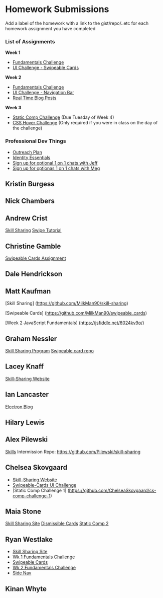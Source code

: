 # Homework Submissions

Add a label of the homework with a link to the gist/repo/..etc for each homework assignment you have completed

### List of Assignments

**Week 1**

- [Fundamentals Challenge](https://jsbin.com/niweqoleno/edit?js,output)
- [UI Challenge - Swipeable Cards](https://www.youtube.com/watch?v=rBSY7BOYRo4)

**Week 2**

- [Fundamentals Challenge](https://gist.github.com/brittanystoroz/1e8183fec2dfd55e6a7c21ce5dc20ff3)
- [UI Challenge - Navigation Bar](https://www.youtube.com/watch?v=e5CXg1sjTqQ)
- [Real Time Blog Posts](http://frontend.turing.io/projects/real-time.html)

**Week 3**

- [Static Comp Challenge](http://frontend.turing.io/projects/m4-static-comp-2.html) (Due Tuesday of Week 4)
- [CSS Hover Challenge](https://gist.github.com/brittanystoroz/3d69cc8c5eb51e5a1b926f217a1455c2) (Only required if you were in class on the day of the challenge)

### Professional Dev Things

- [Outreach Plan](http://backend.turing.io/professional_development/module_four/outreach_plan)
- [Identity Essentials](http://backend.turing.io/professional_development/module_one/identity_essentials)
- [Sign up for optional 1 on 1 chats with Jeff](https://jeff-jobs-hours.youcanbook.me/index.jsp)
- [Sign up for optionas 1 on 1 chats with Meg](https://megstew.youcanbook.me)

## Kristin Burgess

## Nick Chambers

## Andrew Crist

[Skill Sharing](https://github.com/andrewLcrist/skill-sharing)
[Swipe Tutorial](https://github.com/andrewLcrist/swipe-tutorial)

## Christine Gamble
[Swipeable Cards Assignment](https://github.com/ccgamble/Swipeable-Cards)

## Dale Hendrickson

## Matt Kaufman


[Skill Sharing] (https://github.com/MilkMan90/skill-sharing)

[Swipeable Cards] (https://github.com/MilkMan90/swipeable_cards)

[Week 2 JavaScript Fundamentals] (https://jsfiddle.net/6024kv9o/)

## Graham Nessler
[Skill Sharing Program](https://github.com/gness1804/mini-project-ejs)
[Swipeable card repo](https://github.com/gness1804/swipeable-cards)

## Lacey Knaff
[Skill-Sharing Website](https://github.com/lrknaff/skill-sharing-website)

## Ian Lancaster
[Electron Blog](https://medium.com/@ianlancaster/so-your-npm-module-is-broken-time-to-find-a-different-one-right-wrong-a58948c59309#.9rhfuohq8)

## Hilary Lewis

## Alex Pilewski
[Skills](https://www.youtube.com/watch?v=8KgtGs1ny0k)
Intermission Repo: https://github.com/Pilewski/skill-sharing

## Chelsea Skovgaard
- [Skill-Sharing Website](https://github.com/ChelseaSkovgaard/skillsharing-nodejs)
- [Swipeable-Cards UI Challenge](https://github.com/ChelseaSkovgaard/swipeable-cards)
- [Static Comp Challenge 1] (https://github.com/ChelseaSkovgaard/cs-comp-challenge-1)

## Maia Stone
[Skill Sharing Site](https://github.com/maiastone/skill-sharing-site)
[Dismissible Cards](https://github.com/maiastone/dismissible-cards)
[Static Comp 2](https://maiastone.github.io/static-comp-2/)

## Ryan Westlake
- [Skill Sharing Site](https://github.com/rcwestlake/skill-sharing-site)
- [Wk 1 Fundamentals Challenge](http://g.recordit.co/fSspoDbxht.gif)
- [Swipeable Cards](https://github.com/rcwestlake/ui-design-challenges/tree/master/swipeable-cards)
- [Wk 2 Fundamentals Challenge](http://g.recordit.co/PCusubXOvL.gif)
- [Side Nav](https://github.com/rcwestlake/ui-design-challenges/tree/master/side-nav)

## Kinan Whyte
